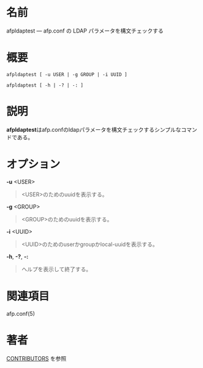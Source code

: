 # 名前

afpldaptest — afp.conf の LDAP パラメータを構文チェックする

# 概要

`afpldaptest [ -u USER | -g GROUP | -i UUID ]`

`afpldaptest [ -h | -? | -: ]`

# 説明

**afpldaptest**はafp.confのldapパラメータを構文チェックするシンプルなコマンドである。

# オプション

**-u** <USER\>

> <USER\>のためのuuidを表示する。

**-g** <GROUP\>

> <GROUP\>のためのuuidを表示する。

**-i** <UUID\>

> <UUID\>のためのuserかgroupかlocal-uuidを表示する。

**-h**, **-?**, **-:**

> ヘルプを表示して終了する。

# 関連項目

afp.conf(5)

# 著者

[CONTRIBUTORS](https://netatalk.io/contributors) を参照
